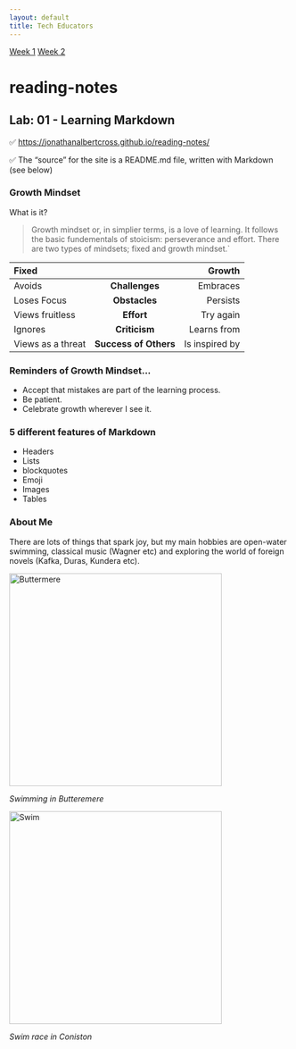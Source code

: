 ```yaml
---
layout: default
title: Tech Educators
---
```

[Week 1](#102)
[Week 2](#201)

# reading-notes 
## Lab: 01 - Learning Markdown

✅ https://jonathanalbertcross.github.io/reading-notes/

✅ The “source” for the site is a README.md file, written with Markdown (see below)

### **Growth Mindset**
What is it?

> Growth mindset or, in simplier terms, is a love of learning. It follows the basic fundementals of stoicism: perseverance and effort. There are two types of mindsets; fixed and growth mindset.`

| Fixed          |  | Growth |
|:--- | :----:  |---:|
| Avoids      | **Challenges**  |Embraces    |
| Loses Focus |**Obstacles**    |Persists     |
| Views fruitless   |**Effort**  |Try again    |
| Ignores   |**Criticism**      |Learns from      |
| Views as a threat   |**Success of Others**      |Is inspired by       |

### **Reminders of Growth Mindset**...

- Accept that mistakes are part of the learning process.
- Be patient.
- Celebrate growth wherever I see it.

### **5 different features of Markdown**
- Headers
- Lists
- blockquotes
- Emoji
- Images
- Tables

###  **About Me**
There are lots of things that spark joy, but my main hobbies are open-water swimming, classical music (Wagner etc) and exploring the world of foreign novels (Kafka, Duras, Kundera etc). 

<img width="381" alt="Buttermere" src="https://github.com/JonathanAlbertCross/reading-notes/assets/118997615/932dbb47-8f40-46f3-a183-826b403eac3c">

*Swimming in Butteremere*

<img width="381" alt="Swim" src="https://i.ibb.co/93W8sY4/Col-Coniston-Epic02703.jpg" border="0">

*Swim race in Coniston*


